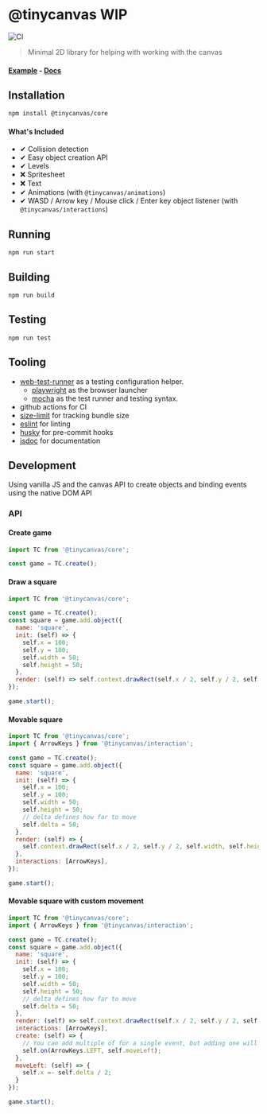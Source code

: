 # @tinycanvas WIP
![CI](https://github.com/bmpickford/canvas-little-helper/actions/workflows/main.yml/badge.svg)

> Minimal 2D library for helping with working with the canvas

#### [Example](https://www.game.benpickford.me/) - [Docs](https://bmpickford.github.io/tinycanvas/)

## Installation
```bash
npm install @tinycanvas/core
```

#### What's Included
 - &#10004; Collision detection
 - &#10004; Easy object creation API
 - &#10004; Levels
 - &#10060; Spritesheet
 - &#10060; Text
 - &#10004; Animations (with `@tinycanvas/animations`)
 - &#10004; WASD / Arrow key / Mouse click / Enter key object listener (with `@tinycanvas/interactions`)

## Running
`npm run start`

## Building
`npm run build`

## Testing
`npm run test`

## Tooling
 * [web-test-runner](https://modern-web.dev/docs/test-runner/overview/) as a testing configuration helper.
    * [playwright](https://modern-web.dev/docs/test-runner/browser-launchers/playwright/) as the browser launcher
    * [mocha](https://mochajs.org/) as the test runner and testing syntax.
 * github actions for CI
 * [size-limit](https://github.com/ai/size-limit) for tracking bundle size
 * [eslint](https://eslint.org/) for linting
 * [husky](https://github.com/typicode/husky) for pre-commit hooks
 * [jsdoc](https://jsdoc.app/) for documentation

## Development
Using vanilla JS and the canvas API to create objects and binding events using the native DOM API

### API

#### Create game
```javascript
import TC from '@tinycanvas/core';

const game = TC.create();
```

#### Draw a square
```javascript
import TC from '@tinycanvas/core';

const game = TC.create();
const square = game.add.object({
  name: 'square',
  init: (self) => {
    self.x = 100;
    self.y = 100;
    self.width = 50;
    self.height = 50;
  },
  render: (self) => self.context.drawRect(self.x / 2, self.y / 2, self.width, self.height),
});

game.start();
```

#### Movable square
```javascript
import TC from '@tinycanvas/core';
import { ArrowKeys } from '@tinycanvas/interaction';

const game = TC.create();
const square = game.add.object({
  name: 'square',
  init: (self) => {
    self.x = 100;
    self.y = 100;
    self.width = 50;
    self.height = 50;
    // delta defines how far to move
    self.delta = 50;
  },
  render: (self) => {
    self.context.drawRect(self.x / 2, self.y / 2, self.width, self.height);
  },
  interactions: [ArrowKeys],
});

game.start();
```

#### Movable square with custom movement
```javascript
import TC from '@tinycanvas/core';
import { ArrowKeys } from '@tinycanvas/interaction';

const game = TC.create();
const square = game.add.object({
  name: 'square',
  init: (self) => {
    self.x = 100;
    self.y = 100;
    self.width = 50;
    self.height = 50;
    // delta defines how far to move
    self.delta = 50;
  },
  render: (self) => self.context.drawRect(self.x / 2, self.y / 2, self.width, self.height),
  interactions: [ArrowKeys],
  create: (self) => {
    // You can add multiple of for a single event, but adding one will remove the default behaviour
    self.on(ArrowKeys.LEFT, self.moveLeft);
  },
  moveLeft: (self) => {
    self.x =- self.delta / 2;
  }
});

game.start();
```